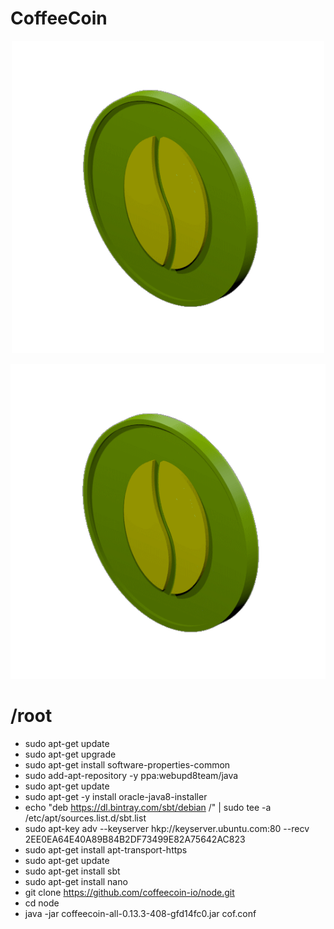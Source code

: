 # CoffeeCoin
<p align="center">
  <img width="500" height="500" src="https://github.com/mir-one/3D-Assets/blob/master/CoffeeCoin.gif">
</p>


<span style="display:block;text-align:center">[<img src="https://github.com/mir-one/3D-Assets/blob/master/CoffeeCoin.gif">](https://github.com/mir-one/3D-Assets/)</span>

# /root

* sudo apt-get update
* sudo apt-get upgrade
* sudo apt-get install software-properties-common
* sudo add-apt-repository -y ppa:webupd8team/java
* sudo apt-get update
* sudo apt-get -y install oracle-java8-installer
* echo "deb https://dl.bintray.com/sbt/debian /" | sudo tee -a /etc/apt/sources.list.d/sbt.list
* sudo apt-key adv --keyserver hkp://keyserver.ubuntu.com:80 --recv 2EE0EA64E40A89B84B2DF73499E82A75642AC823
* sudo apt-get install apt-transport-https
* sudo apt-get update
* sudo apt-get install sbt
* sudo apt-get install nano
* git clone https://github.com/coffeecoin-io/node.git
* cd node
* java -jar coffeecoin-all-0.13.3-408-gfd14fc0.jar cof.conf

